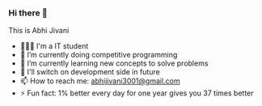 ### Hi there 👋
This is Abhi Jivani

- 👨🏻‍💻 I'm a IT student
- 🔭 I’m currently doing competitive programming
- 🌱 I’m currently learning new concepts to solve problems
- 🔮 I'll switch on development side in future
- 📫 How to reach me: abhijivani3001@gmail.com
- ⚡ Fun fact: 1% better every day for one year gives you 37 times better 
